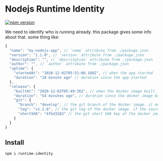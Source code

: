 # Nodejs Runtime Identity

[![npm version](https://badge.fury.io/js/runtime-identity.svg)](https://www.npmjs.com/package/runtime-identity)

We need to identify who is running already. this package gives some info about that. some thing like:

```js
{
  "name": "my-nodejs-app", // `name` attribute from ./package.json
  "version": "1.1.0", // `version` attribute from ./package.json
  "description": "", // `descritption` attribute from ./package.json
  "author": "", // `author` attribute from ./package.json
  "uptime": {
    "startedAt": "2020-12-02T05:51:00.188Z", // when the app started
    "duration": "18 minute ago" // duration since the app started
  },
  "release": {
    "builtAt": "2020-12-02T05:49:36Z", // when the docker image built. it must pass in the environment variables as `RELEASE_AT` as an ISO date string
    "duration": "54 minutes ago", // duration since the docker image built
    "git": {
      "branch": "develop", // the git branch of the docker image. it must pass in the environment variables as `RELEASE_GIT_BRANCH`
      "tag": "v1.1.0", // the git tag of the docker image. if the source of the CI job were a git tag. it must pass in the environment variables as `RELEASE_GIT_TAG`
      "shortSHA": "4fbd3182" // the git short SHA key of the docker image. it must pass in the environment variables as `RELEASE_GIT_SHORT_SHA`
    }
  }
}
```

## Install

```bash
npm i runtime-identity
```
